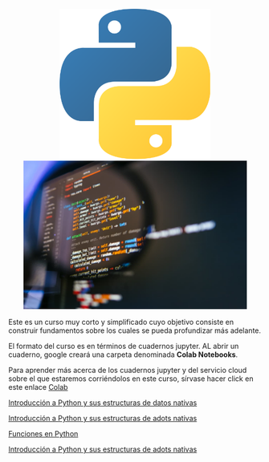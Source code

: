 <p align="center">
  <img src="PICS/Python-logo.png" width="300" title="hover text">
  <img src="PICS/python-que-es.jpg" width="445" title="hover text">
</p>


Este es un curso muy corto y simplificado cuyo objetivo consiste en construir fundamentos sobre los cuales se pueda profundizar más adelante.

El formato del curso es en términos de cuadernos jupyter. AL abrir un cuaderno, google creará una carpeta denominada **Colab Notebooks**. 

Para aprender más acerca de los cuadernos  jupyter y del servicio cloud sobre el que estaremos corriéndolos en este curso, sírvase hacer click en este enlace [Colab](https://colab.research.google.com/)


[Introducción a Python y sus estructuras de datos nativas](Cuadernos_Jupyter/CL_I_ESTRUCTURAS_DE_DATOS_NATIVAS.ipynb)

[Introducción a Python y sus estructuras de adots nativas](Cuadernos_Jupyter/CL_I_ESTRUCTURAS_DE_DATOS_NATIVAS.ipynb)

[Funciones en Python](Cuadernos_Jupyter/FUNCIONES_I.ipynb)

[Introducción a Python y sus estructuras de adots nativas](Cuadernos_Jupyter/CL_I_ESTRUCTURAS_DE_DATOS_NATIVAS.ipynb)
